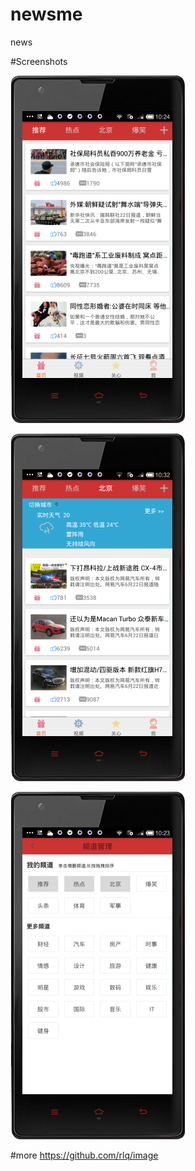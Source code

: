# newsme
news

#Screenshots

![image](https://github.com/rlq/image/blob/master/newsme/news_1_main.png)

![image](https://github.com/rlq/image/blob/master/newsme/news_1_local.png)

![image](https://github.com/rlq/image/blob/master/newsme/news_2_channel.png)

#more
https://github.com/rlq/image
